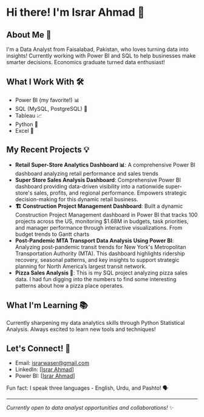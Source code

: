 # Hi there! I'm Israr Ahmad 👋

## About Me 🚀
I'm a Data Analyst from Faisalabad, Pakistan, who loves turning data into insights! Currently working with Power BI and SQL to help businesses make smarter decisions. Economics graduate turned data enthusiast!

## What I Work With 🛠️
- Power BI (my favorite!) 📊
- SQL (MySQL, PostgreSQL) 💾
- Tableau 📈
- Python 🐍
- Excel 📑

## My Recent Projects 💡
- **Retail Super-Store Analytics Dashboard 📊**: A comprehensive Power BI dashboard analyzing retail performance and sales trends
- **Super Store Sales Analysis Dashboard**: Comprehensive Power BI dashboard providing data-driven visibility into a nationwide super-store's sales, profits, and regional performance. Empowers strategic decision-making for this dynamic retail business.
- **🏗️ Construction Project Management Dashboard**:  Built a dynamic Construction Project Management dashboard in Power BI that tracks 100 projects across the US, monitoring $1.68M in budgets, task priorities, and manager performance through interactive visualizations. From budget trends to Gantt charts
- **Post-Pandemic MTA Transport Data Analysis Using Power BI**: Analyzing post-pandemic transit trends for New York's Metropolitan Transportation Authority (MTA). This dashboard highlights ridership recovery, seasonal patterns, and key insights to support strategic planning for North America’s largest transit network.
- **Pizza Sales Analysis 🍕**: This is my SQL project analyzing pizza sales data. I had fun digging into the numbers to find some interesting patterns about how a pizza place operates.

## What I'm Learning 📚
Currently sharpening my data analytics skills through Python Statistical Analysis. Always excited to learn new tools and techniques!

## Let's Connect! 🤝
- Email: israrwaser@gmail.com
- LinkedIn: [[Israr Ahmad](https://www.linkedin.com/in/iswxr/)]
- Power BI: [[Israr Ahmad](https://mavenanalytics.io/profile/Israr-Ahmad/210888282?index)]

Fun fact: I speak three languages - English, Urdu, and Pashto! 🗣️

---
*Currently open to data analyst opportunities and collaborations!* ✨
